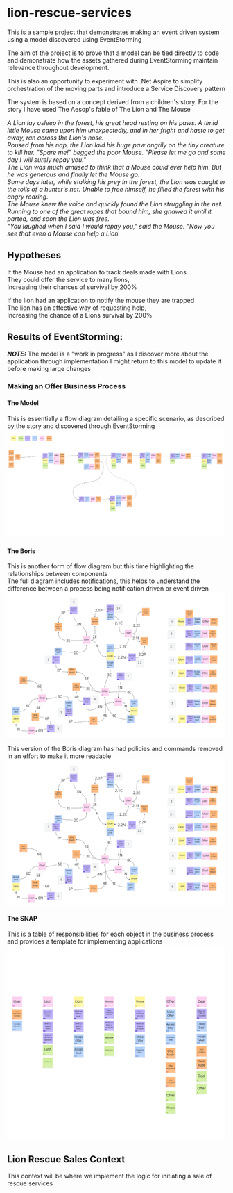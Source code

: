 # lion-rescue-services
This is a sample project that demonstrates making an event driven system using a model discovered using EventStorming

The aim of the project is to prove that a model can be tied directly to code and demonstrate how the assets gathered during EventStorming maintain relevance throughout development.

This is also an opportunity to experiment with .Net Aspire to simplify orchestration of the moving parts and introduce a Service Discovery pattern


The system is based on a concept derived from a children's story. For the story I have used The Aesop's fable of The Lion and The Mouse  

*A Lion lay asleep in the forest, his great head resting on his paws. A timid little Mouse came upon him unexpectedly, and in her fright and haste to get away, ran across the Lion's nose.  
Roused from his nap, the Lion laid his huge paw angrily on the tiny creature to kill her. "Spare me!" begged the poor Mouse. "Please let me go and some day I will surely repay you."   
The Lion was much amused to think that a Mouse could ever help him. But he was generous and finally let the Mouse go.   
Some days later, while stalking his prey in the forest, the Lion was caught in the toils of a hunter's net. Unable to free himself, he filled the forest with his angry roaring.   
The Mouse knew the voice and quickly found the Lion struggling in the net. Running to one of the great ropes that bound him, she gnawed it until it parted, and soon the Lion was free.   
"You laughed when I said I would repay you," said the Mouse. "Now you see that even a Mouse can help a Lion.*   

## Hypotheses
If the Mouse had an application to track deals made with Lions   
They could offer the service to many lions,   
Increasing their chances of survival by 200%  

If the lion had an application to notify the mouse they are trapped   
The lion has an effective way of requesting help,    
Increasing the chance of a Lions survival by 200%    

## Results of EventStorming:
**_NOTE:_** The model is a "work in progress" as I discover more about the application through implementation I might return to this model to update it before making large changes

### Making an Offer Business Process
#### The Model
This is essentially a flow diagram detailing a specific scenario, as described by the story and discovered through EventStorming
![image](MakeAnOffer-Model.jpg)

#### The Boris
This is another form of flow diagram but this time highlighting the relationships between components   
The full diagram includes notifications, this helps to understand the difference between a process being notification driven or event driven
![image](MakeAnOffer-Boris.jpg)

This version of the Boris diagram has had policies and commands removed in an effort to make it more readable
![image](MakeAnOffer-Boris.jpg)

#### The SNAP
This is a table of responsibilities for each object in the business process and provides a template for implementing applications
![image](MakeAnOffer-SNAP.jpg)

## Lion Rescue Sales Context
This context will be where we implement the logic for initiating a sale of rescue services